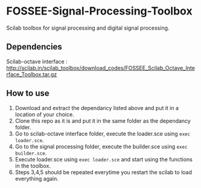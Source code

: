 # FOSSEE-Signal-Processing-Toolbox
Scilab toolbox for signal processing and digital signal processing. 

## Dependencies
Scilab-octave interface : http://scilab.in/scilab_toolbox/download_codes/FOSSEE_Scilab_Octave_Interface_Toolbox.tar.gz

## How to use
1. Download and extract the dependancy listed above and put it in a location of your choice.
2. Clone this repo as it is and put it in the same folder as the dependancy folder.
3. Go to scilab-octave interface folder, execute the loader.sce using `exec loader.sce`.
4. Go to the signal processing folder, execute the builder.sce using `exec builder.sce`.
5. Execute loader.sce using `exec loader.sce` and start using the functions in the toolbox.
6. Steps 3,4,5 should be repeated everytime you restart the scilab to load everything again.
